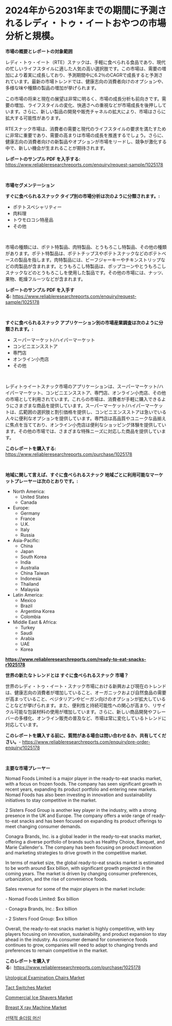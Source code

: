 <p><h1>2024年から2031年までの期間に予測されるレディ・トゥ・イートおやつの市場分析と規模。</h1></p><p><strong>市場の概要とレポートの対象範囲</strong></p>
<p><p>レディ・トゥ・イート（RTE）スナックは、手軽に食べられる食品であり、現代の忙しいライフスタイルに適した人気の高い選択肢です。この市場は、需要の増加により着実に成長しており、予測期間中に6.2％のCAGRで成長すると予測されています。最新の市場トレンドでは、健康志向の消費者向けのオプションや、多様な味や種類の製品の増加が挙げられます。</p><p>この市場の将来と現在の展望は非常に明るく、市場の成長分析も前向きです。需要の増加、ライフスタイルの変化、快適さへの重視などが市場成長を後押ししています。さらに、新しい製品の開発や販売チャネルの拡大により、市場はさらに拡大する可能性があります。</p><p>RTEスナック市場は、消費者の需要と現代のライフスタイルの要求を満たすために非常に重要であり、需要の高まりは市場の成長を推進するでしょう。さらに、健康志向の消費者向けの新製品やオプションが市場をリードし、競争が激化する中で、新しい機会が生まれることが期待されます。</p></p>
<p><strong>レポートのサンプル PDF を入手する:</strong> <a href="https://www.reliableresearchreports.com/enquiry/request-sample/1025178">https://www.reliableresearchreports.com/enquiry/request-sample/1025178</a></p>
<p>&nbsp;</p>
<p><strong>市場セグメンテーション</strong></p>
<p><strong>すぐに食べられるスナック タイプ別の市場分析は次のように分類されます。:</strong></p>
<p><ul><li>ポテトスペシャリティー</li><li>肉料理</li><li>トウモロコシ特産品</li><li>その他</li></ul></p>
<p>&nbsp;</p>
<p><p>市場の種類には、ポテト特製品、肉特製品、とうもろこし特製品、その他の種類があります。ポテト特製品は、ポテトチップスやポテトスナックなどのポテトベースの製品を指します。肉特製品には、ビーフジャーキーやチキンストリップなどの肉製品が含まれます。とうもろこし特製品は、ポップコーンやとうもろこしスナックなどのとうもろこしを使用した製品です。その他の市場には、ナッツ、果物、乾燥フルーツなどが含まれます。</p></p>
<p><strong>レポートのサンプル PDF を入手する:</strong>&nbsp;<a href="https://www.reliableresearchreports.com/enquiry/request-sample/1025178">https://www.reliableresearchreports.com/enquiry/request-sample/1025178</a></p>
<p>&nbsp;</p>
<p><strong> すぐに食べられるスナック アプリケーション別の市場産業調査は次のように分類されます。:</strong></p>
<p><ul><li>スーパーマーケット/ハイパーマーケット</li><li>コンビニエンスストア</li><li>専門店</li><li>オンライン小売店</li><li>その他</li></ul></p>
<p>&nbsp;</p>
<p><p>レディトゥイートスナック市場のアプリケーションは、スーパーマーケット/ハイパーマーケット、コンビニエンスストア、専門店、オンライン小売店、その他の市場として利用されています。これらの市場は、消費者が手軽に購入できるようにさまざまな商品を提供しています。スーパーマーケット/ハイパーマーケットは、広範囲の選択肢と割引価格を提供し、コンビニエンスストアは急いでいる人々に便利なオプションを提供しています。専門店は高品質やユニークな品揃えに焦点を当てており、オンライン小売店は便利なショッピング体験を提供しています。その他の市場では、さまざまな特殊ニーズに対応した商品を提供しています。</p></p>
<p><strong>このレポートを購入する:</strong>&nbsp; <a href="https://www.reliableresearchreports.com/purchase/1025178">https://www.reliableresearchreports.com/purchase/1025178</a></p>
<p>&nbsp;</p>
<p><strong>地域に関して言えば、すぐに食べられるスナック 地域ごとに利用可能なマーケットプレーヤーは次のとおりです。:</strong></p>
<p><ul>
    <li>
        North America:
        <ul>
            <li>United States</li>
            <li>Canada</li>
        </ul>
    </li>
    <li>
        Europe:
        <ul>
            <li>Germany</li>
            <li>France</li>
            <li>U.K.</li>
            <li>Italy</li>
            <li>Russia</li>
        </ul>
    </li>
    <li>
        Asia-Pacific:
        <ul>
            <li>China</li>
            <li>Japan</li>
            <li>South Korea</li>
            <li>India</li>
            <li>Australia</li>
            <li>China Taiwan</li>
            <li>Indonesia</li>
            <li>Thailand</li>
            <li>Malaysia</li>
        </ul>
    </li>
    <li>
        Latin America:
        <ul>
            <li>Mexico</li>
            <li>Brazil</li>
            <li>Argentina Korea</li>
            <li>Colombia</li>
        </ul>
    </li>
    <li>
        Middle East & Africa:
        <ul>
            <li>Turkey</li>
            <li>Saudi</li>
            <li>Arabia</li>
            <li>UAE</li>
            <li>Korea</li>
        </ul>
    </li>
    </ul></p>
<p><strong><a href="https://www.reliableresearchreports.com/ready-to-eat-snacks-r1025178">https://www.reliableresearchreports.com/ready-to-eat-snacks-r1025178</a></strong>&nbsp;</p>
<p><strong>世界の新たなトレンドとは すぐに食べられるスナック 市場？</strong></p>
<p><p>世界のレディ・トゥ・イート・スナック市場における新興および現在のトレンドは、健康志向の消費者が増加していること、オーガニックおよび自然食品の需要が高まっていること、ベジタリアンやビーガン向けのオプションが拡大していることなどが挙げられます。また、便利性と持続可能性への関心が高まり、リサイクル可能な包装材料の使用が増加しています。さらに、新しい商品開発やフレーバーの多様化、オンライン販売の普及など、市場は常に変化しているトレンドに対応しています。</p></p>
<p><strong>このレポートを購入する前に、質問がある場合は問い合わせるか、共有してください。</strong>- <a href="https://www.reliableresearchreports.com/enquiry/pre-order-enquiry/1025178">https://www.reliableresearchreports.com/enquiry/pre-order-enquiry/1025178</a></p>
<p>&nbsp;</p>
<p><strong>主要な市場プレーヤー</strong></p>
<p><p>Nomad Foods Limited is a major player in the ready-to-eat snacks market, with a focus on frozen foods. The company has seen significant growth in recent years, expanding its product portfolio and entering new markets. Nomad Foods has also been investing in innovation and sustainability initiatives to stay competitive in the market.</p><p>2 Sisters Food Group is another key player in the industry, with a strong presence in the UK and Europe. The company offers a wide range of ready-to-eat snacks and has been focused on expanding its product offerings to meet changing consumer demands.</p><p>Conagra Brands, Inc. is a global leader in the ready-to-eat snacks market, offering a diverse portfolio of brands such as Healthy Choice, Banquet, and Marie Callender's. The company has been focusing on product innovation and marketing strategies to drive growth in the competitive market.</p><p>In terms of market size, the global ready-to-eat snacks market is estimated to be worth around $xx billion, with significant growth projected in the coming years. The market is driven by changing consumer preferences, urbanization, and the rise of convenience foods.</p><p>Sales revenue for some of the major players in the market include:</p><p>- Nomad Foods Limited: $xx billion</p><p>- Conagra Brands, Inc.: $xx billion</p><p>- 2 Sisters Food Group: $xx billion</p><p>Overall, the ready-to-eat snacks market is highly competitive, with key players focusing on innovation, sustainability, and product expansion to stay ahead in the industry. As consumer demand for convenience foods continues to grow, companies will need to adapt to changing trends and preferences to remain competitive in the market.</p></p>
<p><strong>このレポートを購入する:</strong>&nbsp;&nbsp;<a href="https://www.reliableresearchreports.com/purchase/1025178">https://www.reliableresearchreports.com/purchase/1025178</a></p>
<p><p><a href="https://github.com/mauripalmi/Market-Research-Report-List-2/blob/main/urological-examination-chairs-market.md">Urological Examination Chairs Market</a></p><p><a href="https://sudsy-motorcycle-bbc.notion.site/Tact-Switches-Market-Size-Reveals-the-Best-Marketing-Channels-In-Global-Industry-10ba4e2a76b044e8bc26e5ef4952f1b6">Tact Switches Market</a></p><p><a href="https://view.publitas.com/reportprime-1/commercial-ice-shavers-market-comprehensive-assessment-by-type-application-and-geography/">Commercial Ice Shavers Market</a></p><p><a href="https://github.com/gulaimolin/Market-Research-Report-List-4/blob/main/breast-x-ray-machine-market.md">Breast X ray Machine Market</a></p><p><a href="https://github.com/Madalyell456456/Market-Research-Report-List-1/blob/main/228413121696.md">선택적 솔더링 머신</a></p></p>